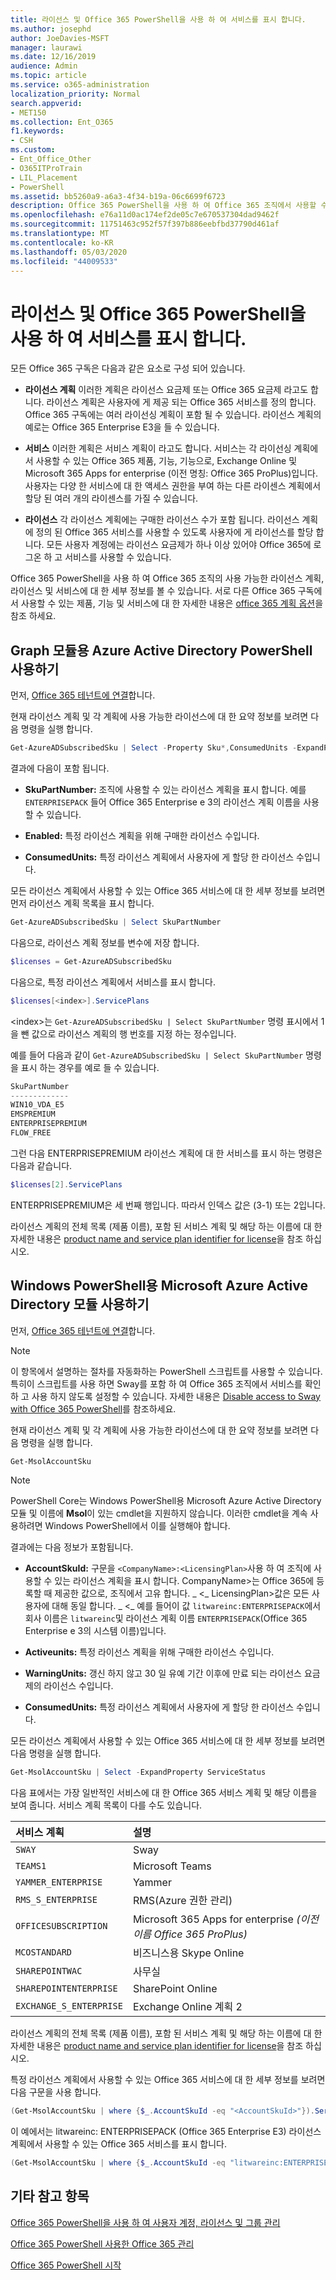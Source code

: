 ```yaml
---
title: 라이선스 및 Office 365 PowerShell을 사용 하 여 서비스를 표시 합니다.
ms.author: josephd
author: JoeDavies-MSFT
manager: laurawi
ms.date: 12/16/2019
audience: Admin
ms.topic: article
ms.service: o365-administration
localization_priority: Normal
search.appverid:
- MET150
ms.collection: Ent_O365
f1.keywords:
- CSH
ms.custom:
- Ent_Office_Other
- O365ITProTrain
- LIL_Placement
- PowerShell
ms.assetid: bb5260a9-a6a3-4f34-b19a-06c6699f6723
description: Office 365 PowerShell을 사용 하 여 Office 365 조직에서 사용할 수 있는 라이선스 계획, 서비스 및 라이선스에 대 한 정보를 확인 하는 방법에 대해 설명 합니다.
ms.openlocfilehash: e76a11d0ac174ef2de05c7e670537304dad9462f
ms.sourcegitcommit: 11751463c952f57f397b886eebfbd37790d461af
ms.translationtype: MT
ms.contentlocale: ko-KR
ms.lasthandoff: 05/03/2020
ms.locfileid: "44009533"
---
```

# <a name="view-licenses-and-services-with-office-365-powershell"></a>라이선스 및 Office 365 PowerShell을 사용 하 여 서비스를 표시 합니다.

모든 Office 365 구독은 다음과 같은 요소로 구성 되어 있습니다.

- **라이선스 계획** 이러한 계획은 라이선스 요금제 또는 Office 365 요금제 라고도 합니다. 라이선스 계획은 사용자에 게 제공 되는 Office 365 서비스를 정의 합니다. Office 365 구독에는 여러 라이선싱 계획이 포함 될 수 있습니다. 라이선스 계획의 예로는 Office 365 Enterprise E3을 들 수 있습니다.
    
- **서비스** 이러한 계획은 서비스 계획이 라고도 합니다. 서비스는 각 라이선싱 계획에서 사용할 수 있는 Office 365 제품, 기능, 기능으로, Exchange Online 및 Microsoft 365 Apps for enterprise (이전 명칭: Office 365 ProPlus)입니다. 사용자는 다양 한 서비스에 대 한 액세스 권한을 부여 하는 다른 라이센스 계획에서 할당 된 여러 개의 라이센스를 가질 수 있습니다.
    
- **라이선스** 각 라이선스 계획에는 구매한 라이선스 수가 포함 됩니다. 라이선스 계획에 정의 된 Office 365 서비스를 사용할 수 있도록 사용자에 게 라이선스를 할당 합니다. 모든 사용자 계정에는 라이선스 요금제가 하나 이상 있어야 Office 365에 로그온 하 고 서비스를 사용할 수 있습니다.
    
Office 365 PowerShell을 사용 하 여 Office 365 조직의 사용 가능한 라이선스 계획, 라이선스 및 서비스에 대 한 세부 정보를 볼 수 있습니다. 서로 다른 Office 365 구독에서 사용할 수 있는 제품, 기능 및 서비스에 대 한 자세한 내용은 [office 365 계획 옵션](https://go.microsoft.com/fwlink/p/?LinkId=691147)을 참조 하세요.


## <a name="use-the-azure-active-directory-powershell-for-graph-module"></a>Graph 모듈용 Azure Active Directory PowerShell 사용하기

먼저, [Office 365 테넌트에 연결](connect-to-office-365-powershell.md#connect-with-the-azure-active-directory-powershell-for-graph-module)합니다.
  
현재 라이선스 계획 및 각 계획에 사용 가능한 라이선스에 대 한 요약 정보를 보려면 다음 명령을 실행 합니다.
  
```powershell
Get-AzureADSubscribedSku | Select -Property Sku*,ConsumedUnits -ExpandProperty PrepaidUnits
```

결과에 다음이 포함 됩니다.
  
- **SkuPartNumber:** 조직에 사용할 수 있는 라이선스 계획을 표시 합니다. 예를 `ENTERPRISEPACK` 들어 Office 365 Enterprise e 3의 라이선스 계획 이름을 사용할 수 있습니다.
    
- **Enabled:** 특정 라이선스 계획을 위해 구매한 라이선스 수입니다.
    
- **ConsumedUnits:** 특정 라이선스 계획에서 사용자에 게 할당 한 라이선스 수입니다.
    
모든 라이선스 계획에서 사용할 수 있는 Office 365 서비스에 대 한 세부 정보를 보려면 먼저 라이선스 계획 목록을 표시 합니다.

```powershell
Get-AzureADSubscribedSku | Select SkuPartNumber
```

다음으로, 라이선스 계획 정보를 변수에 저장 합니다.

```powershell
$licenses = Get-AzureADSubscribedSku
```

다음으로, 특정 라이선스 계획에서 서비스를 표시 합니다.

```powershell
$licenses[<index>].ServicePlans
```

\<index>는 `Get-AzureADSubscribedSku | Select SkuPartNumber` 명령 표시에서 1을 뺀 값으로 라이선스 계획의 행 번호를 지정 하는 정수입니다.

예를 들어 다음과 같이 `Get-AzureADSubscribedSku | Select SkuPartNumber` 명령을 표시 하는 경우를 예로 들 수 있습니다.

```powershell
SkuPartNumber
-------------
WIN10_VDA_E5
EMSPREMIUM
ENTERPRISEPREMIUM
FLOW_FREE
```

그런 다음 ENTERPRISEPREMIUM 라이선스 계획에 대 한 서비스를 표시 하는 명령은 다음과 같습니다.

```powershell
$licenses[2].ServicePlans
```

ENTERPRISEPREMIUM은 세 번째 행입니다. 따라서 인덱스 값은 (3-1) 또는 2입니다.

라이선스 계획의 전체 목록 (제품 이름), 포함 된 서비스 계획 및 해당 하는 이름에 대 한 자세한 내용은 [product name and service plan identifier for license](https://docs.microsoft.com/azure/active-directory/users-groups-roles/licensing-service-plan-reference)을 참조 하십시오.

## <a name="use-the-microsoft-azure-active-directory-module-for-windows-powershell"></a>Windows PowerShell용 Microsoft Azure Active Directory 모듈 사용하기

먼저, [Office 365 테넌트에 연결](connect-to-office-365-powershell.md#connect-with-the-microsoft-azure-active-directory-module-for-windows-powershell)합니다.

>[!Note]
>이 항목에서 설명하는 절차를 자동화하는 PowerShell 스크립트를 사용할 수 있습니다. 특히이 스크립트를 사용 하면 Sway를 포함 하 여 Office 365 조직에서 서비스를 확인 하 고 사용 하지 않도록 설정할 수 있습니다. 자세한 내용은 [Disable access to Sway with Office 365 PowerShell](disable-access-to-sway-with-office-365-powershell.md)를 참조하세요.
>
    
현재 라이선스 계획 및 각 계획에 사용 가능한 라이선스에 대 한 요약 정보를 보려면 다음 명령을 실행 합니다.
  
```powershell
Get-MsolAccountSku
```

>[!Note]
>PowerShell Core는 Windows PowerShell용 Microsoft Azure Active Directory 모듈 및 이름에 **Msol**이 있는 cmdlet을 지원하지 않습니다. 이러한 cmdlet을 계속 사용하려면 Windows PowerShell에서 이를 실행해야 합니다.
>

결과에는 다음 정보가 포함됩니다.
  
- **AccountSkuId:** 구문을 `<CompanyName>:<LicensingPlan>`사용 하 여 조직에 사용할 수 있는 라이선스 계획을 표시 합니다.  CompanyName>는 Office 365에 등록할 때 제공한 값으로, 조직에서 고유 합니다. _ \<_ LicensingPlan>값은 모든 사용자에 대해 동일 합니다. _ \<_ 예를 들어이 값 `litwareinc:ENTERPRISEPACK`에서 회사 이름은 `litwareinc`및 라이선스 계획 이름 `ENTERPRISEPACK`(Office 365 Enterprise e 3의 시스템 이름)입니다.
    
- **Activeunits:** 특정 라이선스 계획을 위해 구매한 라이선스 수입니다.
    
- **WarningUnits:** 갱신 하지 않고 30 일 유예 기간 이후에 만료 되는 라이선스 요금제의 라이선스 수입니다.
    
- **ConsumedUnits:** 특정 라이선스 계획에서 사용자에 게 할당 한 라이선스 수입니다.
    
모든 라이선스 계획에서 사용할 수 있는 Office 365 서비스에 대 한 세부 정보를 보려면 다음 명령을 실행 합니다.
  
```powershell
Get-MsolAccountSku | Select -ExpandProperty ServiceStatus
```

다음 표에서는 가장 일반적인 서비스에 대 한 Office 365 서비스 계획 및 해당 이름을 보여 줍니다. 서비스 계획 목록이 다를 수도 있습니다. 
  
|**서비스 계획**|**설명**|
|:-----|:-----|
| `SWAY` <br/> |Sway  <br/> |
| `TEAMS1` <br/> |Microsoft Teams  <br/> |
| `YAMMER_ENTERPRISE` <br/> |Yammer  <br/> |
| `RMS_S_ENTERPRISE` <br/> |RMS(Azure 권한 관리)  <br/> |
| `OFFICESUBSCRIPTION` <br/> |Microsoft 365 Apps for enterprise *(이전 이름 Office 365 ProPlus)*  <br/> |
| `MCOSTANDARD` <br/> |비즈니스용 Skype Online  <br/> |
| `SHAREPOINTWAC` <br/> |사무실  <br/> |
| `SHAREPOINTENTERPRISE` <br/> |SharePoint Online  <br/> |
| `EXCHANGE_S_ENTERPRISE` <br/> |Exchange Online 계획 2  <br/> |
   
라이선스 계획의 전체 목록 (제품 이름), 포함 된 서비스 계획 및 해당 하는 이름에 대 한 자세한 내용은 [product name and service plan identifier for license](https://docs.microsoft.com/azure/active-directory/users-groups-roles/licensing-service-plan-reference)을 참조 하십시오.

특정 라이선스 계획에서 사용할 수 있는 Office 365 서비스에 대 한 세부 정보를 보려면 다음 구문을 사용 합니다.
  
```powershell
(Get-MsolAccountSku | where {$_.AccountSkuId -eq "<AccountSkuId>"}).ServiceStatus
```

이 예에서는 litwareinc: ENTERPRISEPACK (Office 365 Enterprise E3) 라이선스 계획에서 사용할 수 있는 Office 365 서비스를 표시 합니다.
  
```powershell
(Get-MsolAccountSku | where {$_.AccountSkuId -eq "litwareinc:ENTERPRISEPACK"}).ServiceStatus
```

## <a name="see-also"></a>기타 참고 항목

[Office 365 PowerShell을 사용 하 여 사용자 계정, 라이선스 및 그룹 관리](manage-user-accounts-and-licenses-with-office-365-powershell.md)
  
[Office 365 PowerShell 사용한 Office 365 관리](manage-office-365-with-office-365-powershell.md)
  
[Office 365 PowerShell 시작](getting-started-with-office-365-powershell.md)
